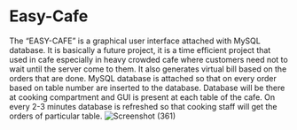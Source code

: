 # Easy-Cafe
The “EASY-CAFE” is a graphical user interface attached with MySQL database. It is basically a future project, it is a time efficient project that used in cafe especially in heavy crowded cafe where customers need not to wait until the server come to them.
It also generates virtual bill based on the orders that are done. MySQL database is attached so that on every order based on table number are inserted to the database.
Database will be there at cooking compartment and GUI is present at each table of the cafe. On every 2-3 minutes database is refreshed so that cooking staff will get the orders of particular table.
![Screenshot (361)](https://user-images.githubusercontent.com/70218615/126497856-e656c68a-10f8-4ee1-b7bc-ec125e87b8b9.png)
